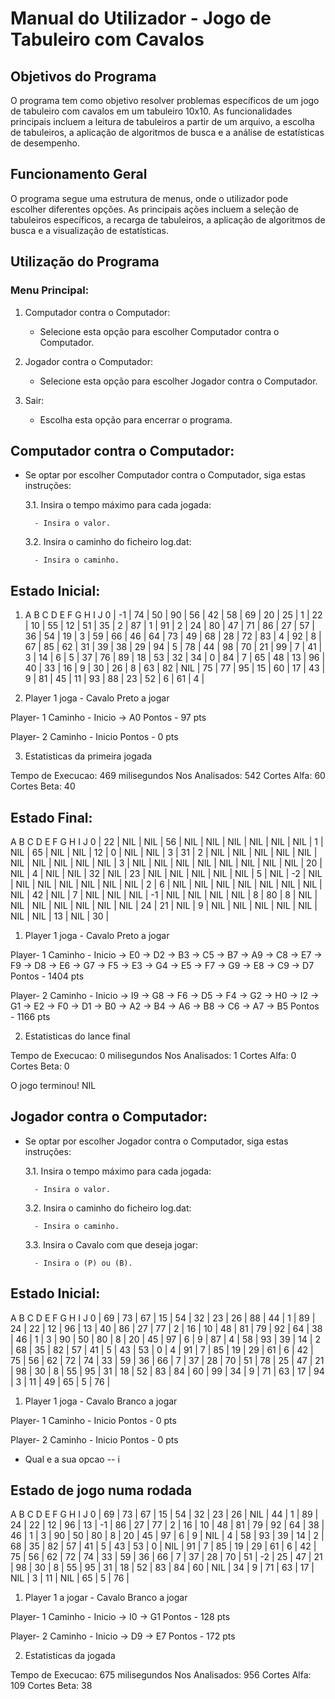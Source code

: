 # Manual do Utilizador - Jogo de Tabuleiro com Cavalos

## Objetivos do Programa

O programa tem como objetivo resolver problemas específicos de um jogo de tabuleiro com cavalos em um tabuleiro 10x10. As funcionalidades principais incluem a leitura de tabuleiros a partir de um arquivo, a escolha de tabuleiros, a aplicação de algoritmos de busca e a análise de estatísticas de desempenho.

## Funcionamento Geral

O programa segue uma estrutura de menus, onde o utilizador pode escolher diferentes opções. As principais ações incluem a seleção de tabuleiros específicos, a recarga de tabuleiros, a aplicação de algoritmos de busca e a visualização de estatísticas.

## Utilização do Programa

### Menu Principal:

1. Computador contra o Computador:

    - Selecione esta opção para escolher Computador contra o Computador.

2. Jogador contra o Computador:

    - Selecione esta opção para escolher Jogador contra o Computador.

3. Sair:

    - Escolha esta opção para encerrar o programa.

## Computador contra o Computador:

- Se optar por escolher Computador contra o Computador, siga estas instruções:

    3.1. Insira o tempo máximo para cada jogada:

        - Insira o valor.

    3.2. Insira o caminho do ficheiro log.dat:

        - Insira o caminho.

## Estado Inicial:

1. A     B     C     D     E     F     G     H     I     J
  0   |  -1 |  74 |  50 |  90 |  56 |  42 |  58 |  69 |  20 |  25 |
  1   |  22 |  10 |  55 |  12 |  51 |  35 |   2 |  87 |   1 |  91 |
  2   |  24 |  80 |  47 |  71 |  86 |  27 |  57 |  36 |  54 |  19 |
  3   |  59 |  66 |  46 |  64 |  73 |  49 |  68 |  28 |  72 |  83 |
  4   |  92 |   8 |  67 |  85 |  62 |  31 |  39 |  38 |  29 |  94 |
  5   |  78 |  44 |  98 |  70 |  21 |  99 |   7 |  41 |   3 |  14 |
  6   |   5 |  37 |  76 |  89 |  18 |  53 |  32 |  34 |   0 |  84 |
  7   |  65 |  48 |  13 |  96 |  40 |  33 |  16 |   9 |  30 |  26 |
  8   |  63 |  82 | NIL |  75 |  77 |  95 |  15 |  60 |  17 |  43 |
  9   |  81 |  45 |  11 |  93 |  88 |  23 |  52 |   6 |  61 |   4 |
  

2. Player 1 joga - Cavalo Preto a jogar

Player- 1 
  Caminho - Inicio -> A0
  Pontos  - 97 pts

Player- 2
  Caminho - Inicio 
  Pontos  - 0 pts

3. Estatisticas da primeira jogada

Tempo de Execucao: 469 milisegundos
Nos Analisados: 542
Cortes Alfa: 60
Cortes Beta: 40


## Estado Final:

A     B     C     D     E     F     G     H     I     J
  0   |  22 | NIL | NIL |  56 | NIL | NIL | NIL | NIL | NIL | NIL |
  1   | NIL |  65 | NIL | NIL |  12 |   0 | NIL | NIL |   3 |  31 |
  2   | NIL | NIL | NIL | NIL | NIL | NIL | NIL | NIL | NIL | NIL |
  3   | NIL | NIL | NIL | NIL | NIL | NIL | NIL | NIL |  20 | NIL |
  4   | NIL | NIL |  32 | NIL |  23 | NIL | NIL | NIL | NIL | NIL |
  5   | NIL |  -2 | NIL | NIL | NIL | NIL | NIL | NIL | NIL |   2 |
  6   | NIL | NIL | NIL | NIL | NIL | NIL | NIL | NIL |  42 | NIL |
  7   | NIL | NIL | NIL |  -1 | NIL | NIL | NIL | NIL |   8 |  80 |
  8   | NIL | NIL | NIL | NIL | NIL | NIL | NIL |  24 |  21 | NIL |
  9   | NIL | NIL | NIL | NIL | NIL | NIL | NIL |  13 | NIL |  30 |


1. Player 1 joga - Cavalo Preto a jogar


Player- 1 
  Caminho - Inicio -> E0 -> D2 -> B3 -> C5 -> B7 -> A9 -> C8 -> E7 -> F9 -> D8 -> E6 -> G7 -> F5 -> E3 -> G4 -> E5 -> F7 -> G9 -> E8 -> C9 -> D7
  Pontos  - 1404 pts

Player- 2
  Caminho - Inicio -> I9 -> G8 -> F6 -> D5 -> F4 -> G2 -> H0 -> I2 -> G1 -> E2 -> F0 -> D1 -> B0 -> A2 -> B4 -> A6 -> B8 -> C6 -> A7 -> B5
  Pontos  - 1166 pts

2. Estatisticas do lance final

Tempo de Execucao: 0 milisegundos
Nos Analisados: 1
Cortes Alfa: 0
Cortes Beta: 0

O jogo terminou!
NIL


## Jogador contra o Computador:

- Se optar por escolher Jogador contra o Computador, siga estas instruções:

    3.1. Insira o tempo máximo para cada jogada:

        - Insira o valor.

    3.2. Insira o caminho do ficheiro log.dat:

        - Insira o caminho.

    3.3. Insira o Cavalo com que deseja jogar:

        - Insira o (P) ou (B).


## Estado Inicial:

A     B     C     D     E     F     G     H     I     J
  0   |  69 |  73 |  67 |  15 |  54 |  32 |  23 |  26 |  88 |  44 |
  1   |  89 |  24 |  22 |  12 |  96 |  13 |  40 |  86 |  27 |  77 |
  2   |  16 |  10 |  48 |  81 |  79 |  92 |  64 |  38 |  46 |   1 |
  3   |  90 |  50 |  80 |   8 |  20 |  45 |  97 |   6 |   9 |  87 |
  4   |  58 |  93 |  39 |  14 |   2 |  68 |  35 |  82 |  57 |  41 |
  5   |  43 |  53 |   0 |   4 |  91 |   7 |  85 |  19 |  29 |  61 |
  6   |  42 |  75 |  56 |  62 |  72 |  74 |  33 |  59 |  36 |  66 |
  7   |  37 |  28 |  70 |  51 |  78 |  25 |  47 |  21 |  98 |  30 |
  8   |  55 |  95 |  31 |  18 |  52 |  83 |  84 |  60 |  99 |  34 |
  9   |  71 |  63 |  17 |  94 |   3 |  11 |  49 |  65 |   5 |  76 |

1. Player 1 joga - Cavalo Branco a jogar


Player- 1 
  Caminho - Inicio 
  Pontos  - 0 pts

Player- 2
  Caminho - Inicio 
  Pontos  - 0 pts

- Qual e a sua opcao
-- i

## Estado de jogo numa rodada

 A     B     C     D     E     F     G     H     I     J
  0   |  69 |  73 |  67 |  15 |  54 |  32 |  23 |  26 | NIL |  44 |
  1   |  89 |  24 |  22 |  12 |  96 |  13 |  -1 |  86 |  27 |  77 |
  2   |  16 |  10 |  48 |  81 |  79 |  92 |  64 |  38 |  46 |   1 |
  3   |  90 |  50 |  80 |   8 |  20 |  45 |  97 |   6 |   9 | NIL |
  4   |  58 |  93 |  39 |  14 |   2 |  68 |  35 |  82 |  57 |  41 |
  5   |  43 |  53 |   0 | NIL |  91 |   7 |  85 |  19 |  29 |  61 |
  6   |  42 |  75 |  56 |  62 |  72 |  74 |  33 |  59 |  36 |  66 |
  7   |  37 |  28 |  70 |  51 |  -2 |  25 |  47 |  21 |  98 |  30 |
  8   |  55 |  95 |  31 |  18 |  52 |  83 |  84 |  60 | NIL |  34 |
  9   |  71 |  63 |  17 | NIL |   3 |  11 | NIL |  65 |   5 |  76 |
  

1. Player 1 a jogar - Cavalo Branco a jogar

Player- 1 
  Caminho - Inicio -> I0 -> G1
  Pontos  - 128 pts

Player- 2
  Caminho - Inicio -> D9 -> E7
  Pontos  - 172 pts

2. Estatisticas da jogada

Tempo de Execucao: 675 milisegundos
Nos Analisados: 956
Cortes Alfa: 109
Cortes Beta: 38